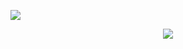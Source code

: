 <p align="left"><img  src="https://github-readme-stats.vercel.app/api/top-langs/?username=MindBreakerGM"/></p>
<p align="middle"><img  style="max-width: 100%;" src="https://github-readme-stats.vercel.app/api?username=MindBreakerGM&show_icons=true&theme=aura_dark"/><p>
